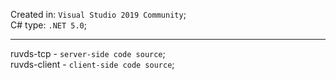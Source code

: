 Created in:  ```Visual Studio 2019 Community```; </br>
C# type:  ```.NET 5.0```; </br>

__________________________________________________

ruvds-tcp - ```server-side code source```; </br>
ruvds-client - ```client-side code source```; </br>
